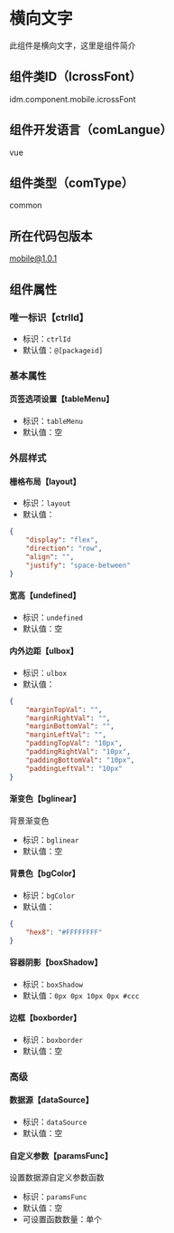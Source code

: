 # 横向文字
此组件是横向文字，这里是组件简介
## 组件类ID（IcrossFont）
idm.component.mobile.icrossFont
## 组件开发语言（comLangue）
vue
## 组件类型（comType）
common
## 所在代码包版本
mobile@1.0.1
## 组件属性
### 唯一标识【ctrlId】

- 标识：`ctrlId`
- 默认值：`@[packageid]`
### 基本属性
#### 页签选项设置【tableMenu】

- 标识：`tableMenu`
- 默认值：空
### 外层样式
#### 栅格布局【layout】

- 标识：`layout`
- 默认值：```json{
    "display": "flex",
    "direction": "row",
    "align": "",
    "justify": "space-between"
}```
#### 宽高【undefined】

- 标识：`undefined`
- 默认值：空
#### 内外边距【ulbox】

- 标识：`ulbox`
- 默认值：```json{
    "marginTopVal": "",
    "marginRightVal": "",
    "marginBottomVal": "",
    "marginLeftVal": "",
    "paddingTopVal": "10px",
    "paddingRightVal": "10px",
    "paddingBottomVal": "10px",
    "paddingLeftVal": "10px"
}```
#### 渐变色【bglinear】
背景渐变色
- 标识：`bglinear`
- 默认值：空
#### 背景色【bgColor】

- 标识：`bgColor`
- 默认值：```json{
    "hex8": "#FFFFFFFF"
}```
#### 容器阴影【boxShadow】

- 标识：`boxShadow`
- 默认值：`0px 0px 10px 0px #ccc`
#### 边框【boxborder】

- 标识：`boxborder`
- 默认值：空
### 高级
#### 数据源【dataSource】

- 标识：`dataSource`
- 默认值：空
#### 自定义参数【paramsFunc】
设置数据源自定义参数函数
- 标识：`paramsFunc`
- 默认值：空
- 可设置函数数量：单个